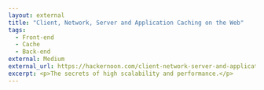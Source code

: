 ```yaml
---
layout: external
title: "Client, Network, Server and Application Caching on the Web"
tags:
  - Front-end
  - Cache
  - Back-end
external: Medium
external_url: https://hackernoon.com/client-network-server-and-application-caching-on-the-web-2fcdcd856886
excerpt: <p>The secrets of high scalability and performance.</p>
---
```

